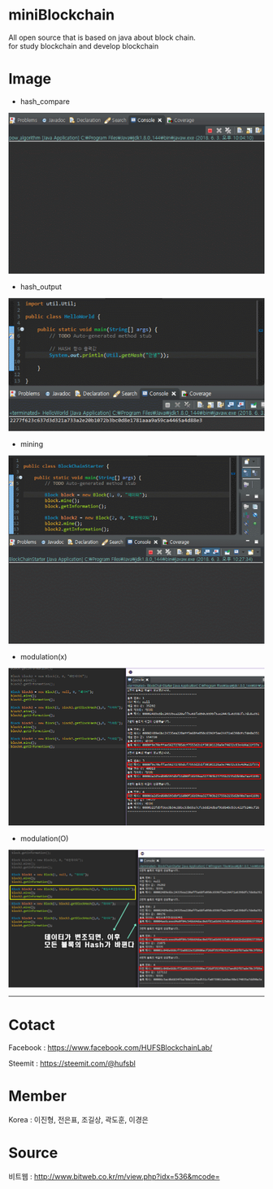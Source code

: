 # miniBlockchain
All open source that is based on java about block chain.  
for study blockchain and develop blockchain   

Image
=============

- hash_compare

![Alt text](/introduce/hash_compare.gif)

- hash_output

![Alt text](/introduce/hash_output.gif)

- mining

![Alt text](/introduce/mining.gif)

- modulation(x)

![Alt text](/introduce/Modulation2.png)

- modulation(O)

![Alt text](/introduce/Modulation1.png)


<hr/>

Cotact
=============

Facebook :
<https://www.facebook.com/HUFSBlockchainLab/>

Steemit :
<https://steemit.com/@hufsbl>

Member
=============
Korea : 이진형, 전은표, 조길상, 곽도훈, 이경은

Source
=============
비트웹 : http://www.bitweb.co.kr/m/view.php?idx=536&mcode=
